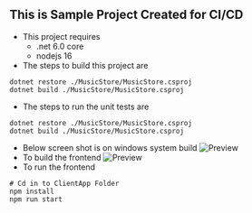 This is Sample Project Created for CI/CD
-----------------------------------------

* This project requires 
    * .net 6.0 core
    * nodejs 16
* The steps to build this project are
```
dotnet restore ./MusicStore/MusicStore.csproj
dotnet build ./MusicStore/MusicStore.csproj
 ```
 * The steps to run the unit tests are
```
dotnet restore ./MusicStore/MusicStore.csproj
dotnet build ./MusicStore/MusicStore.csproj

```
* Below screen shot is on windows system build
![Preview](./Images/musicstore1.png)
* To build the frontend
![Preview](./Images/musicstore2.png)
* To run the frontend
```
# Cd in to ClientApp Folder
npm install
npm run start
```

